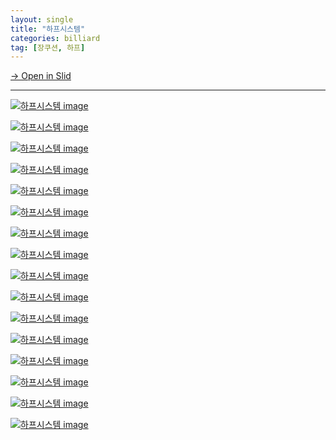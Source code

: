 ```yaml
---
layout: single
title: "하프시스템"
categories: billiard
tag: [장쿠션, 하프]
---
```


[→ Open in Slid](https://slid.cc/docs/529e7bd9998544baa282ea16dd27e621)


---

[![하프시스템 image](https://slid-users-assets-v1-seoul.s3.ap-northeast-2.amazonaws.com/public/capture_images/529e7bd9998544baa282ea16dd27e621/39745f12-6a3b-4b16-aa23-2f64645d9ab9.png)](https://slid.cc/vdocs/529e7bd9998544baa282ea16dd27e621?v=d1e8ded0cecc47ec93e20a9ef82ba52c&start=72.6221040038147)

[![하프시스템 image](https://slid-users-assets-v1-seoul.s3.ap-northeast-2.amazonaws.com/public/capture_images/529e7bd9998544baa282ea16dd27e621/e1a97ae2-b154-4815-bacd-5ea774f7c477.png)](https://slid.cc/vdocs/529e7bd9998544baa282ea16dd27e621?v=d1e8ded0cecc47ec93e20a9ef82ba52c&start=99.67648306103516)

[![하프시스템 image](https://slid-users-assets-v1-seoul.s3.ap-northeast-2.amazonaws.com/public/capture_images/529e7bd9998544baa282ea16dd27e621/9c9e4e48-9e3e-46ef-bc8f-9333bbbec56a.png)](https://slid.cc/vdocs/529e7bd9998544baa282ea16dd27e621?v=d1e8ded0cecc47ec93e20a9ef82ba52c&start=116.1266650743866)

[![하프시스템 image](https://slid-users-assets-v1-seoul.s3.ap-northeast-2.amazonaws.com/public/capture_images/529e7bd9998544baa282ea16dd27e621/aa966d0c-ec6b-44ad-832a-a4e1631314f3.png)](https://slid.cc/vdocs/529e7bd9998544baa282ea16dd27e621?v=d1e8ded0cecc47ec93e20a9ef82ba52c&start=155.46287695803832)

[![하프시스템 image](https://slid-users-assets-v1-seoul.s3.ap-northeast-2.amazonaws.com/public/capture_images/529e7bd9998544baa282ea16dd27e621/a9406630-cbab-459f-ac90-e370183f1520.png)](https://slid.cc/vdocs/529e7bd9998544baa282ea16dd27e621?v=d1e8ded0cecc47ec93e20a9ef82ba52c&start=187.26401509536743)

[![하프시스템 image](https://slid-users-assets-v1-seoul.s3.ap-northeast-2.amazonaws.com/public/capture_images/529e7bd9998544baa282ea16dd27e621/1a1b8ba7-e70e-4102-a739-2fe3ff2608f8.png)](https://slid.cc/vdocs/529e7bd9998544baa282ea16dd27e621?v=d1e8ded0cecc47ec93e20a9ef82ba52c&start=290.70107305340576)

[![하프시스템 image](https://slid-users-assets-v1-seoul.s3.ap-northeast-2.amazonaws.com/public/capture_images/529e7bd9998544baa282ea16dd27e621/119b1176-da21-4dae-952f-e3766c247e60.png)](https://slid.cc/vdocs/529e7bd9998544baa282ea16dd27e621?v=d1e8ded0cecc47ec93e20a9ef82ba52c&start=300.3075171277924)

[![하프시스템 image](https://slid-users-assets-v1-seoul.s3.ap-northeast-2.amazonaws.com/public/capture_images/529e7bd9998544baa282ea16dd27e621/cd48913f-2d56-43fe-b6fa-8e1a6744e8cc.png)](https://slid.cc/vdocs/529e7bd9998544baa282ea16dd27e621?v=d1e8ded0cecc47ec93e20a9ef82ba52c&start=313.1987980591278)

[![하프시스템 image](https://slid-users-assets-v1-seoul.s3.ap-northeast-2.amazonaws.com/public/capture_images/529e7bd9998544baa282ea16dd27e621/21736053-ffed-4fb2-be4a-5716d16a728a.png)](https://slid.cc/vdocs/529e7bd9998544baa282ea16dd27e621?v=d1e8ded0cecc47ec93e20a9ef82ba52c&start=340.58499716975405)

[![하프시스템 image](https://slid-users-assets-v1-seoul.s3.ap-northeast-2.amazonaws.com/public/capture_images/529e7bd9998544baa282ea16dd27e621/4563e809-77a4-4657-aaab-ab3f33cec914.png)](https://slid.cc/vdocs/529e7bd9998544baa282ea16dd27e621?v=d1e8ded0cecc47ec93e20a9ef82ba52c&start=354.73980584931945)

[![하프시스템 image](https://slid-users-assets-v1-seoul.s3.ap-northeast-2.amazonaws.com/public/capture_images/529e7bd9998544baa282ea16dd27e621/02b45d13-ade9-4c91-b7aa-9442688f258c.png)](https://slid.cc/vdocs/529e7bd9998544baa282ea16dd27e621?v=d1e8ded0cecc47ec93e20a9ef82ba52c&start=401.66450105722043)

[![하프시스템 image](https://slid-users-assets-v1-seoul.s3.ap-northeast-2.amazonaws.com/public/capture_images/529e7bd9998544baa282ea16dd27e621/42e5b740-5352-46bd-91d8-50455b5bfe0b.png)](https://slid.cc/vdocs/529e7bd9998544baa282ea16dd27e621?v=d1e8ded0cecc47ec93e20a9ef82ba52c&start=425.93558298664857)

[![하프시스템 image](https://slid-users-assets-v1-seoul.s3.ap-northeast-2.amazonaws.com/public/capture_images/529e7bd9998544baa282ea16dd27e621/b1e3b779-6bfa-4148-8e83-63b5045925c9.png)](https://slid.cc/vdocs/529e7bd9998544baa282ea16dd27e621?v=d1e8ded0cecc47ec93e20a9ef82ba52c&start=440.4675631125336)

[![하프시스템 image](https://slid-users-assets-v1-seoul.s3.ap-northeast-2.amazonaws.com/public/capture_images/529e7bd9998544baa282ea16dd27e621/ac762689-dc94-4ac4-b5f0-cfcb64de5ea2.png)](https://slid.cc/vdocs/529e7bd9998544baa282ea16dd27e621?v=d1e8ded0cecc47ec93e20a9ef82ba52c&start=460.6047778855591)

[![하프시스템 image](https://slid-users-assets-v1-seoul.s3.ap-northeast-2.amazonaws.com/public/capture_images/529e7bd9998544baa282ea16dd27e621/d288658c-1433-47d9-9382-6c96eca298e1.png)](https://slid.cc/vdocs/529e7bd9998544baa282ea16dd27e621?v=d1e8ded0cecc47ec93e20a9ef82ba52c&start=463.7063999485016)

[![하프시스템 image](https://slid-users-assets-v1-seoul.s3.ap-northeast-2.amazonaws.com/public/capture_images/529e7bd9998544baa282ea16dd27e621/31fa504e-7848-40b6-a501-e0bbac8df540.png)](https://slid.cc/vdocs/529e7bd9998544baa282ea16dd27e621?v=d1e8ded0cecc47ec93e20a9ef82ba52c&start=482.11253395613096)



